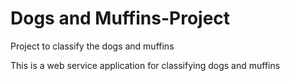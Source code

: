 # Dogs and Muffins-Project
Project to classify the dogs and muffins

This is a web service application for classifying dogs and muffins
